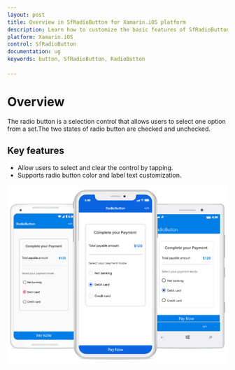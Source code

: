 ```yaml
---
layout: post
title: Overview in SfRadioButton for Xamarin.iOS platform
description: Learn how to customize the basic features of SfRadioButton
platform: Xamarin.iOS
control: SfRadioButton
documentation: ug 
keywords: button, SfRadioButton, RadioButton

---
```


# Overview

The radio button is a selection control that allows users to select one option from a set.The two states of radio button are checked and unchecked.

##  Key features

* Allow users to select and clear the control by tapping.
* Supports radio button color and label text customization.

![](Images/RadioButton_Overview.png)
